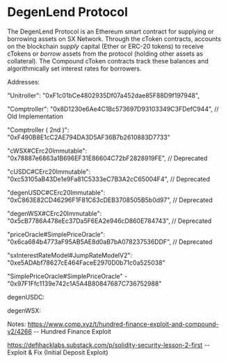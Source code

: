 DegenLend Protocol
=================

The DegenLend Protocol is an Ethereum smart contract for supplying or borrowing assets on SX Network. Through the cToken contracts, accounts on the blockchain *supply* capital (Ether or ERC-20 tokens) to receive cTokens or *borrow* assets from the protocol (holding other assets as collateral). The Compound cToken contracts track these balances and algorithmically set interest rates for borrowers.

Addresses:

  "Unitroller": "0xF1c01bCe4802935Df07a452dae85F88D9f197948",

  "Comptroller": "0x8D1230e6Ae4C1Bc573697D93103349C3FDefC944", // Old Implementation

  "Comptroller ( 2nd )": "0xF490B8E1cC2AE794DA3D5AF36B7b2610883D7733"

  "cWSX#CErc20Immutable": "0x78887e6863a1B696EF31E86604C72bF2828919FE",  // Deprecated

  "cUSDC#CErc20Immutable": "0xc53105aB43De1e9Fa81C5333eC7B3A2cC65004F4", // Deprecated

  "degenUSDC#CErc20Immutable": "0xC863E82CD46296F1F81C63cDEB3708505B5b0d97", // Deprecated

  "degenWSX#CErc20Immutable": "0x5cB7786A478eEc37Da5F6EA2e946cD860E784743", // Deprecated

  "priceOracle#SimplePriceOracle": "0x6ca684b4773aF95AB5AE8d0aB7bA078237536DDF", // Deprecated

  "sxInterestRateModel#JumpRateModelV2": "0xe5ADAbf78627cE464FaceE2970D0b71c0a525038"

  "SimplePriceOracle#SimplePriceOracle" - "0x97F1Ffc1139e742c1A5A4B80847687C736752988"

  degenUSDC: 
  
   degenWSX: 


   Notes:
   https://www.comp.xyz/t/hundred-finance-exploit-and-compound-v2/4266 -- Hundred Finance Exploit

   https://defihacklabs.substack.com/p/solidity-security-lesson-2-first -- Exploit & Fix (Initial Deposit Exploit)
